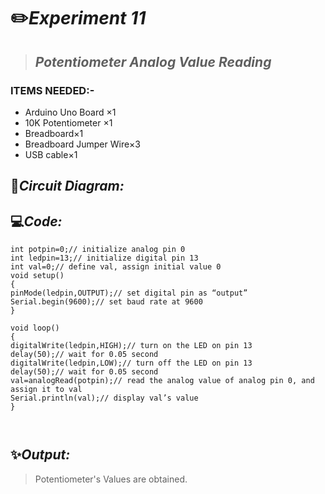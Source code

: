 # ✏️***Experiment 11***

> ## ***Potentiometer Analog Value Reading***

### __ITEMS NEEDED:-__

* Arduino Uno Board ×1
* 10K Potentiometer ×1
* Breadboard×1
* Breadboard Jumper Wire×3
* USB cable×1



## 🔌***Circuit Diagram:***



## 💻***Code:***

 ```
int potpin=0;// initialize analog pin 0 
int ledpin=13;// initialize digital pin 13 
int val=0;// define val, assign initial value 0 
void setup()
{ 
pinMode(ledpin,OUTPUT);// set digital pin as “output” 
Serial.begin(9600);// set baud rate at 9600
} 

void loop() 
{ 
digitalWrite(ledpin,HIGH);// turn on the LED on pin 13 
delay(50);// wait for 0.05 second 
digitalWrite(ledpin,LOW);// turn off the LED on pin 13 
delay(50);// wait for 0.05 second 
val=analogRead(potpin);// read the analog value of analog pin 0, and assign it to val 
Serial.println(val);// display val’s value
}



```

## ✨**_Output:_**

>  Potentiometer's Values are obtained.   

<iframe width="560" height="315" src="     " title="YouTube video player" frameborder="0" allow="accelerometer; autoplay; clipboard-write; encrypted-media; gyroscope; picture-in-picture" allowfullscreen></iframe>
